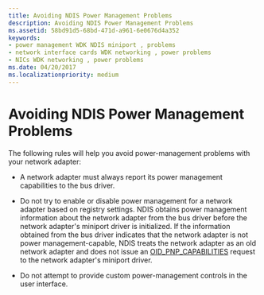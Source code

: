 ```yaml
---
title: Avoiding NDIS Power Management Problems
description: Avoiding NDIS Power Management Problems
ms.assetid: 58bd91d5-68bd-471d-a961-6e0676d4a352
keywords:
- power management WDK NDIS miniport , problems
- network interface cards WDK networking , power problems
- NICs WDK networking , power problems
ms.date: 04/20/2017
ms.localizationpriority: medium
---
```


# Avoiding NDIS Power Management Problems





The following rules will help you avoid power-management problems with your network adapter:

-   A network adapter must always report its power management capabilities to the bus driver.

-   Do not try to enable or disable power management for a network adapter based on registry settings. NDIS obtains power management information about the network adapter from the bus driver before the network adapter's miniport driver is initialized. If the information obtained from the bus driver indicates that the network adapter is not power management-capable, NDIS treats the network adapter as an old network adapter and does not issue an [OID\_PNP\_CAPABILITIES](https://msdn.microsoft.com/library/windows/hardware/ff569774) request to the network adapter's miniport driver.

-   Do not attempt to provide custom power-management controls in the user interface.

 

 





